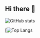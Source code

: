 ## Hi there 👋

![GitHub stats](https://github-stats-instance-gamma.vercel.app/api?username=nara-ryoya&show=reviews,discussions_started,discussions_answered,prs_merged,prs_merged_percentage)

[![Top Langs](https://github-stats-instance-gamma.vercel.app/api/top-langs/?username=nara-ryoya&show_icons=true&layout=compact&hide=c,jupyter%20notebook,tex,javascript,vue,cython)
